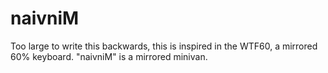 # naivniM
Too large to write this backwards, this is inspired in the WTF60, a mirrored 60% keyboard. "naivniM" is a mirrored minivan.
